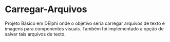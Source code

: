 # Carregar-Arquivos
Projeto Básico em DElphi onde o objetivo seria carregar arquivos de texto e imagens para componentes visuais. Também foi implementado a opção de salvar tais arquivos de texto.
